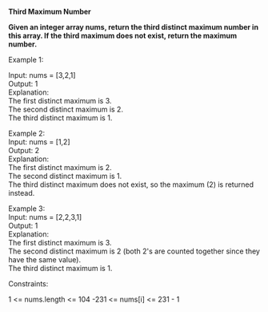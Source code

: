 **Third Maximum Number**

**Given an integer array nums, return the third distinct maximum number in this array. If the third maximum does not exist, return the maximum number.**

Example 1:

Input: nums = [3,2,1]  
Output: 1  
Explanation:  
The first distinct maximum is 3.  
The second distinct maximum is 2.  
The third distinct maximum is 1.  

Example 2:  
Input: nums = [1,2]  
Output: 2  
Explanation:  
The first distinct maximum is 2.  
The second distinct maximum is 1.  
The third distinct maximum does not exist, so the maximum (2) is returned instead.  

Example 3:  
Input: nums = [2,2,3,1]  
Output: 1  
Explanation:  
The first distinct maximum is 3.  
The second distinct maximum is 2 (both 2's are counted together since they have the same value).  
The third distinct maximum is 1.  


Constraints:

1 <= nums.length <= 104
-231 <= nums[i] <= 231 - 1
